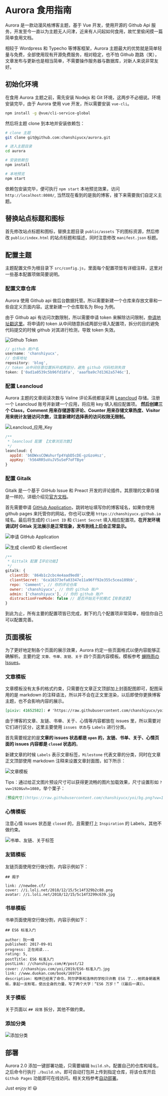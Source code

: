 # Aurora 食用指南

Aurora 是一款动漫风格博客主题，基于 Vue 开发，使用开源的 Github Api 服务，开发至今一直以为主题无人问津，近来有人问起如何食用，故忙里偷闲摸一篇简单食用文档。

相较于 Wordpress 和 Typecho 等博客框架，Aurora 主题最大的优势就是简单轻量与免费，全部使用现有开源免费服务，相对稳定，也不怕 Github 跑路（笑），文章发布与更新也是相当简单，不需要操作服务器与数据库，对新人来说非常友好。

## 初始化环境

在食用 Aurora 主题之前，需先安装 Nodejs 和 Git 环境，这两步不必细说。环境安装完毕，由于 Aurora 使用 vue 开发，所以需要安装 `vue-cli`。

```bash
npm install -g @vue/cli-service-global
```

然后将主题 clone 到本地并安装依赖包：

```bash
# clone 主题
git clone git@github.com:chanshiyucx/aurora.git

# 进入主题目录
cd aurora

# 安装依赖包
npm install

# 本地预览
npm start
```

依赖包安装完毕，便可执行 `npm start` 本地预览效果，访问 `http://localhost:8080/`, 当然现在看到的是我的博客，接下来需要我们自定义主题。

## 替换站点标题和图标

首先修改站点标题和图标，替换主题目录 `public/assets` 下的图标资源，然后修改 `public/index.html` 的站点标题和描述，同时注意修改 `manifest.json` 标题。

## 配置主题

主题配置文件为根目录下 `src/config.js`，里面每个配置项皆有详细注释，这里对一些基本配置项做简要说明。

### 配置文章仓库

Aurora 使用 Github api 做后台数据托管。所以需要新建一个仓库来存放文章和一些自定义页面内容。这里新建一个仓库取名为 Blog 为例。

由于 Github api 有访问次数限制，所以需要申请 token 来解除访问限制，[申请地址戳这里](https://github.com/settings/tokens/new)。将申请的 token 从中间随意拆成两部分填入配置项，拆分的目的避免代码提交的时候 github 对其进行检测，导致 token 失效。

![Github Token](https://raw.githubusercontent.com/chanshiyucx/yoi/master/2019/Aurora-食用指南/github_token.png)

```javascript
// github 用户名
username: 'chanshiyucx',
// 仓库地址
repository: 'blog',
// token 从中间任意位置拆开成两部分，避免 github 代码检测失效
token: ['0ad1a0539c5b96fd18fa', 'aaafba9c7d1362a5746c'],
```

### 配置 Leancloud

Aurora 主题的文章阅读次数与 Valine 评论系统都是采用 [Leancloud](https://leancloud.cn/) 存储。注册一个 Leancloud 账号并新建一个应用，将应用 key 填入相应配置项。 **然后创建三个 Class，Comment 用来存储游客评论、Counter 用来存储文章热度、Visitor 用来统计友链访问次数，注意新建时选择表的访问权限无限制。**

![Leancloud_应用_Key](https://raw.githubusercontent.com/chanshiyucx/yoi/master/2019/Aurora-食用指南/Leancloud_应用_Key.png)

```javascript
/**
 * leancloud 配置 【文章浏览次数】
 */
leancloud: {
  appId: 'b6DWxsCOWuhurfp4YqbD5cDE-gzGzoHsz',
  appKey: 'h564RR5uVuJV5uSeP7oFTBye'
}
```

### 配置 Gitalk

Gitalk 是一个基于 GitHub Issue 和 Preact 开发的评论插件。其原理的文章存储是一样的，详细介绍见[官方文档](https://github.com/gitalk/gitalk/blob/master/readme-cn.md)。

首先需要申请 [GitHub Application](https://github.com/settings/applications/new)，跳转地址填写你的博客域名，如果你使用 github pages 来托管你的网站，你也可以使用 `https://chanshiyucx.github.io` 域名。最后将生成的 `Client ID` 和 `Client Secret` 填入相应配置项。**在开发环境调试时 Gitlak 无法展示是正常现象，发布到线上后会正常显示。**

![申请 GitHub Application](https://raw.githubusercontent.com/chanshiyucx/yoi/master/2019/Aurora-食用指南/申请_GitHub_Application.png)

![生成 clientID 和 clientSecret](https://raw.githubusercontent.com/chanshiyucx/yoi/master/2019/Aurora-食用指南/生成_clientID_和_clientSecret.png)

```javascript
/**
 * Gittalk 配置【评论功能】
 */
gitalk: {
  clientID: '864b1c2cbc4e4aad9ed8',
  clientSecret: '6ca16373efa03347e11a96ff92e355c5cea189bb',
  repo: 'Comment', // 你的评论仓库
  owner: 'chanshiyucx', // 你的 github 账户
  admin: ['chanshiyucx'], // 你的 github 账户
  distractionFreeMode: false // 是否开始无干扰模式【背景遮罩】
}
```

到此为止，所有主要的配置项皆已完成，剩下的几个配置项非常简单，相信你自己可以配置完善。

## 页面模板

为了更好地定制各个页面的展示效果，Aurora 约定一些页面格式以便内容能够正确解析。主要约定 `文章、书单、友链、关于` 四个页面内容模板。模板参考 [蝉時雨の Issues](https://github.com/chanshiyucx/blog/issues)。

### 文章模板

文章模板没有太多的格式约束，只需要在文章正文顶部加上封面配图即可，配图采用的是 markdown 的注释语法，所以并不会在正文里渲染，以后即使你更换博客主题，也不会影响内容的展示。

```markdown
[pixiv: 41652582]: # 'https://raw.githubusercontent.com/chanshiyucx/yoi/master/bg/3.jpg'
```

由于博客的文章、友链、书单、关于、心情等内容都放在 issues 里，所以需要对它们进行区分，这里主要使用 `issues 状态`与 `Labels` 进行分类。

首先需要规定的是**文章的 issues 状态都是 `open` 的，友链、书单、关于、心情页面的 issues 内容都是 `closed` 状态的**。

新建文章的时候 `Labels` 表示文章标签，`Milestone` 代表文章的分类，同时在文章正文顶部使用 markdown 注释来设置文章封面图，如下所示：

![文章模板](https://raw.githubusercontent.com/chanshiyucx/yoi/master/2019/Aurora-食用指南/文章模板.png)

Tips：通过给正文图片预设尺寸可以获得更流畅的图片加载效果，尺寸设置形如 `?vw=1920&vh=1080`，举个栗子：

```markdown
[预设尺寸](https://raw.githubusercontent.com/chanshiyucx/yoi/bg.png?vw=1920&vh=1080)
```

### 心情模板

注意心情 issues 状态是 `closed` 的，且需要打上 `Inspiration` 的 Labels，其他不做约束。

![书单、友链、关于标签](https://raw.githubusercontent.com/chanshiyucx/yoi/master/2019/Aurora-食用指南/页面模板.png)

### 友链模板

友链页面使用空行做分割，内容示例如下：

```text
## 阁子

link: //newdee.cf/
cover: //i.loli.net/2018/12/15/5c14f329b2c88.png
avatar: //i.loli.net/2018/12/15/5c14f3299c639.jpg
```

### 书单模板

书单页面使用空行做分割，内容示例如下：

```text
## ES6 标准入门

author: 阮一峰
published: 2017-09-01
progress: 正在阅读...
rating: 5,
postTitle: ES6 标准入门
postLink: //chanshiyu.com/#/post/12
cover: //chanshiyu.com/yoi/2019/ES6-标准入门.jpg
link: //www.duokan.com/book/169714
description: 柏林已经来了命令，阿尔萨斯和洛林的学校只许教 ES6 了...他转身朝着黑板，拿起一支粉笔，使出全身的力量，写了两个大字：“ES6 万岁！”（《最后一课》）。
```

### 关于模板

关于页面以 `## 段落` 拆分，其他不做约束。

### 添加分类

![添加分类](https://raw.githubusercontent.com/chanshiyucx/yoi/master/2019/Aurora-食用指南/Aurora分类.png)

## 部署

Aurora 2.0 添加一键部署功能，只需要编辑 `build.sh`，配置自己的仓库和域名，之后命令行执行 `./build.sh`，即可自动打包并上传到指定仓库，将该仓库开启 `Github Pages` 功能即可在线访问。相关文档参考[自动部署](https://cli.vuejs.org/zh/guide/deployment.html#now)。

Just enjoy it! 😃
